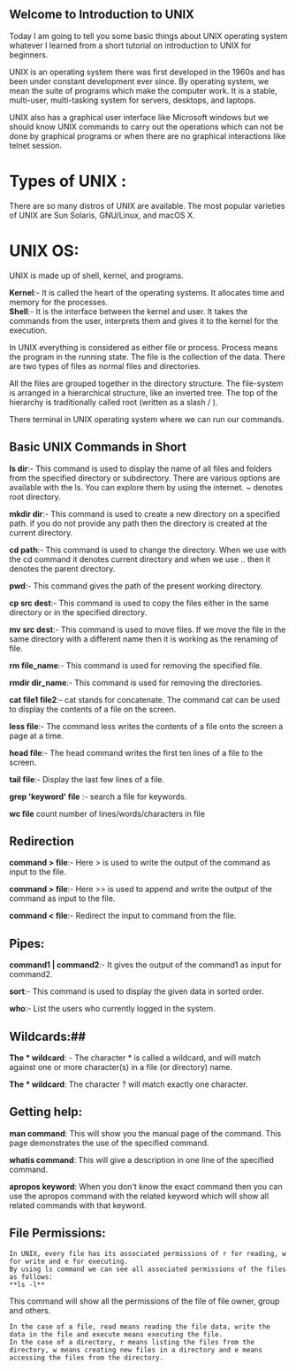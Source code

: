 ## Welcome to Introduction to UNIX 

  Today I am going to tell you some basic things about UNIX operating system whatever I learned from a short tutorial on introduction to UNIX for beginners.
  
  UNIX is an operating system there was first developed in the 1960s and has been under constant development ever since. By operating system, we mean the suite of programs which make the computer work. It is a stable, multi-user, multi-tasking system for servers, desktops, and laptops. 
  
  UNIX also has a graphical user interface like Microsoft windows but we should know UNIX commands to carry out the operations which can not be done by graphical programs or when there are no graphical interactions like telnet session.

# Types of UNIX :
  There are so many distros of UNIX are available. The most popular varieties of UNIX are Sun Solaris, GNU/Linux, and macOS X. 

# UNIX OS:
  UNIX is made up of shell, kernel, and programs.
  
 **Kernel**:- It is called the heart of the operating systems. It allocates time and memory for the processes.\
 **Shell**:-  It is the interface between the kernel and user. It takes the commands from the user, interprets them and gives it to the kernel for the execution.
  
  In UNIX everything is considered as either file or process.
  Process means the program in the running state.
  The file is the collection of the data.
  There are two types of files as normal files and directories.
  
  All the files are grouped together in the directory structure. The file-system is arranged in a hierarchical structure, like an inverted tree. The top of the hierarchy is traditionally called root (written as a slash / ).
  
  There terminal in UNIX operating system where we can run our commands.
  
## Basic UNIX Commands in Short
  **ls dir**:-
    This command is used to display the name of all files and folders from the specified directory or subdirectory.
There are various options are available with the ls. You can explore them by using the internet. ~ denotes root directory.

**mkdir dir**:-
    This command is used to create a new directory on a specified path. if you do not provide any path then the directory is created at the current directory.
    
**cd path**:-
    This command is used to change the directory. When we use with the cd command it denotes current directory and when we use .. then it denotes the parent directory.
    
**pwd**:-
    This command gives the path of the present working directory.
    
**cp src dest**:-
    This command is used to copy the files either in the same directory or in the specified directory.
    
**mv src dest**:-
    This command is used to move files. If we move the file in the same directory with a different name then it is working as the renaming of file.
    
**rm file_name**:-
    This command is used for removing the specified file.
    
**rmdir dir_name**:-
    This command is used for removing the directories.
    
**cat file1 file2**:-
    cat stands for concatenate. The command cat can be used to display the contents of a file on the screen.
    
**less file**:-
    The command less writes the contents of a file onto the screen a page at a time.
    
**head file**:-
    The head command writes the first ten lines of a file to the screen. 

 **tail  file**:-
	 Display the last few lines of a file.
 
 **grep 'keyword' file** :-
	search a file for keywords. 

 **wc file** 
	 count number of lines/words/characters in file

## Redirection
**command > file**:-
	Here > is used to write the output of the command as input to the file.

**command > file**:- 
	Here >> is used to append and write the output of the command as input to the file.

**command < file**:-
	Redirect the input to command from the file.

## Pipes: 
**command1 | command2**:-
	It gives the output of the  command1 as input for command2.

**sort**:-
	This command is used to display the given data in sorted order.

**who**:- 
	List the users who currently logged in the system.

## Wildcards:##
**The * wildcard**: -
	The character * is called a wildcard, and will match against one or more character(s) in a file (or directory) name.

**The * wildcard**:
	The character ? will match exactly one character.

## Getting help:
**man command**:
	This will show you the manual page of the command. This page demonstrates the use of the specified command.

**whatis command**:
	This will give a description in one line of the specified command.

**apropos keyword**:
	When you don't know the exact command then you can use the apropos command with the related keyword which will show all related commands with that keyword.

## File Permissions:
	In UNIX, every file has its associated permissions of r for reading, w for write and e for executing.
	By using ls command we can see all associated permissions of the files as follows:
	**ls -l**
This command will show all the permissions of the file of file owner, group and others. 

	In the case of a file, read means reading the file data, write the data in the file and execute means executing the file.
	In the case of a directory, r means listing the files from the directory, w means creating new files in a directory and e means accessing the files from the directory.

